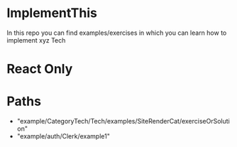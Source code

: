 # ImplementThis

In this repo you can find examples/exercises in which you can learn how to implement xyz Tech

# React Only

# Paths

- "example/CategoryTech/Tech/examples/SiteRenderCat/exerciseOrSolution"
- "example/auth/Clerk/example1"
